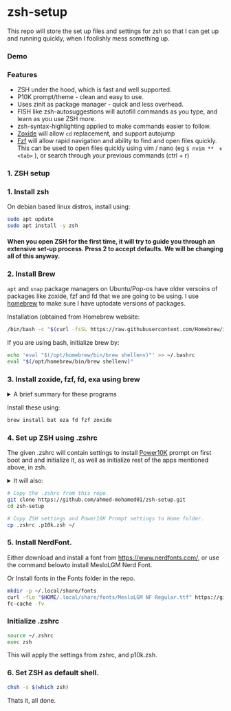 # zsh-setup
This repo will store the set up files and settings for zsh so that I can get up and running quickly, when I foolishly mess something up. 

### Demo


### Features
- ZSH under the hood, which is fast and well supported. 
- P10K prompt/theme - clean and easy to use.
- Uses zinit as package manager - quick and less overhead. 
- FISH like zsh-autosuggestions will autofill commands as you type, and learn as you use ZSH more.
- zsh-syntax-highlighting applied to make commands easier to follow.
- [Zoxide](https://github.com/ajeetdsouza/zoxide) will allow ``` cd ``` replacement, and support autojump
- [Fzf](https://github.com/junegunn/fzf) will allow rapid navigation and ability to find and open files quickly. This can be used to open files quickly using vim / nano (eg ```$ nvim ** ``` + ```<tab>``` ), or search through your previous commands (ctrl + r)

### 1. ZSH setup

<!-- Quick version: 
```
# Clone this repo
git clone https://github.com/ahmed-mohamed01/zsh-setup
cd zsh-setup

# Run installer
./install.sh
```
## Manual Installation -->

### 1. Install zsh
On debian based linux distros, install using:
```bash
sudo apt update
sudo apt install -y zsh
```
#### When you open ZSH for the first time, it will try to guide you through an extensive set-up process. Press 2 to accept defaults. We will be changing all of this anyway. 

### 2. Install Brew
``` apt ``` and ``` snap ``` package managers on Ubuntu/Pop-os have older versoins of packages like zoxide, fzf and fd that we are going to be using. I use [homebrew](https://brew.sh/) to make sure I have uptodate versions of packages.

Installation (obtained from Homebrew website:
```bash
/bin/bash -c "$(curl -fsSL https://raw.githubusercontent.com/Homebrew/install/HEAD/install.sh)"
```

If you are using bash, initialize brew by:
```bash
echo 'eval "$(/opt/homebrew/bin/brew shellenv)"' >> ~/.bashrc
eval "$(/opt/homebrew/bin/brew shellenv)"
```
### 3. Install zoxide, fzf, fd, exa using brew

<details>

<summary> A brief summary for these programs</summary>

3a. ``` zoxide ``` -  alternative to ``` cd ``` written in Rust, with autojump like support.
- lets you navigate as normal with cd (eg: ``` $ cd /home/user/audiobookshelf ```)
- if you have visited the folder before, it can jump to that folder. (eg, while at root folder, you can type ``` $ cd audiobook ``` to jump to ``` /home/user/audiobookshelf ``` )
- as you can see from the above, zoxide can do fuzzy matching, so you do not need to type in full folder name. Parts of path can be used ``` $ cd ho lin br ```  can resolve to ``` /home/linuxbrew/.linuxbrew/bin/brew ``` if you have opened it before. 
- More information https://github.com/ajeetdsouza/zoxide

3b. ``` fzf ``` - fuzzy finder using GNU find, allows you to rapidly search for and natigate to/open files and folders.
- [Fzf](https://github.com/junegunn/fzf) is a versatile fuzzy finder, writen in GO 
- Can be used to rapidly seatch through files and folders. eg ```$ cd ** ``` + press ``` <tab> ``` will allow you to open a fzf prompt to fuzzy search directories from current folder. ```$ cd /mnt** <tab> ``` will allow you to search from the /mnt folder. ```$ vi ** <tab> ``` will allow you to search for and open files using vim, from current folder. 

3c. ``` fd ``` - replacement for ``` GNU find ``` that we are going to use with fzf. 
- [fd](https://github.com/sharkdp/fd) is included as it is Faster, more versatile and respects ```.ignore ``` & ```.gitignore```.

3d. ``` bat ``` - replacement for ```cat``` with syntax highlighting. 
- [Bat](https://github.com/sharkdp/bat) will be to provide previews in fzf searches. 

3e. ``` eza ``` --> replacement for ```ls```, 
- [Eza](https://github.com/eza-community/eza) ciomes with categorical colors and icons for files and tree view support. This is a fork of [exa](https://the.exa.website/).
- It just makes things look cleaner, IMO.

</details>

Install these using:

```bash
brew install bat eza fd fzf zoxide 
```
### 4. Set up ZSH using .zshrc

The given .zshrc will contain settings to install [Power10K](https://github.com/romkatv/powerlevel10k) prompt on first boot and and initialize it, as well as initialize rest of the apps mentioned above, in zsh. 

<details>

<summary> It will also: </summary>


1. Sets up sane defaults for ZSH, including emac keybindings, history size etc. so you don't have to go through the lenghty set-up process. 
2. Install and  ```zinit``` as ZSH package manager. 
3. Uses zinit to install ZSH plugins - ``` autosuggestions ```, ``` fast-syntax-highligting ```, ``` fzf-tab ```, ``` zsh-completions```
 
4. Set up alias for ``` eza ``` so that it replaces ``` ls ```, with icons. (also ```lst``` which will give a tree view, depth = 2)
5. Set alias for ``` zoxide ``` so that it replaces ``` cd ```
6. Set keybindings for ``` fzf ``` --> By emacs keybindings by default. 
7. Use the default theme settings I have made for P10k. TO change these settings, use ```$p10k configure```
</details>

```bash
# Copy the .zshrc from this repo.
git clone https://github.com/ahmed-mohamed01/zsh-setup.git
cd zsh-setup

# Copy ZSH settings and Power10K Prompt settings to Home folder. 
cp .zshrc .p10k.zsh ~/
```

### 5. Install NerdFont.
Either download and install a font from https://www.nerdfonts.com/, or use the command belowto install MesloLGM Nerd Font.

Or Install fonts in the Fonts folder in the repo. 

```bash
mkdir -p ~/.local/share/fonts
curl -fLo "$HOME/.local/share/fonts/MesloLGM NF Regular.ttf" https://github.com/ryanoasis/nerd-fonts/raw/master/patched-fonts/Meslo/L/Regular/MesloLGM%20NF%20Regular.ttf
fc-cache -fv
```

### Initialize .zshrc
```bash
source ~/.zshrc
exec zsh
```
This will apply the settings from zshrc, and p10k.zsh.

### 6. Set ZSH as default shell.
```bash
chsh -s $(which zsh)
```

Thats it, all done. 